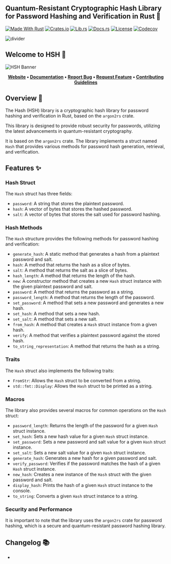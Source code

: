 <!-- markdownlint-disable MD041 -->
## Quantum-Resistant Cryptographic Hash Library for Password Hashing and Verification in Rust 🦀

[![Made With Rust][made-with-rust]][6] [![Crates.io][crates-badge]][8] [![Lib.rs][libs-badge]][10] [![Docs.rs][docs-badge]][9] [![License][license-badge]][2] [![Codecov][codecov-badge]][11]

![divider][divider]

## Welcome to HSH 👋

![HSH Banner][banner]

<!-- markdownlint-disable MD033 -->
<center>

**[Website][0]
• [Documentation][9]
• [Report Bug][3]
• [Request Feature][3]
• [Contributing Guidelines][4]**

</center>

<!-- markdownlint-enable MD033 -->

## Overview 📖

The Hash (HSH) library is a cryptographic hash library for password hashing and verification in Rust, based on the `argon2rs` crate.

This library is designed to provide robust security for passwords, utilizing the latest advancements in quantum-resistant cryptography.

It is based on the `argon2rs` crate. The library implements a struct named `Hash` that provides various methods for password hash generation, retrieval, and verification.

## Features ✨

### Hash Struct

The `Hash` struct has three fields:

- `password`: A string that stores the plaintext password.
- `hash`: A vector of bytes that stores the hashed password.
- `salt`: A vector of bytes that stores the salt used for password
  hashing.

### Hash Methods

The `Hash` structure provides the following methods for password hashing
and verification:

- `generate_hash`: A static method that generates a hash from a plaintext password and salt.
- `hash`: A method that returns the hash as a slice of bytes.
- `salt`: A method that returns the salt as a slice of bytes.
- `hash_length`: A method that returns the length of the hash.
- `new`: A constructor method that creates a new `Hash` struct instance with the given plaintext password and salt.
- `password`: A method that returns the password as a string.
- `password_length`: A method that returns the length of the password.
- `set_password`: A method that sets a new password and generates a new hash.
- `set_hash`: A method that sets a new hash.
- `set_salt`: A method that sets a new salt.
- `from_hash`: A method that creates a `Hash` struct instance from a given hash.
- `verify`: A method that verifies a plaintext password against the stored hash.
- `to_string_representation`: A method that returns the hash as a string.

### Traits

The `Hash` struct also implements the following traits:

- `FromStr`: Allows the `Hash` struct to be converted from a string.
- `std::fmt::Display`: Allows the `Hash` struct to be printed as a string.

### Macros

The library also provides several macros for common operations on the `Hash` struct:

- `password_length`: Returns the length of the password for a given `Hash` struct instance.
- `set_hash`: Sets a new hash value for a given `Hash` struct instance.
- `set_password`: Sets a new password and salt value for a given `Hash` struct instance.
- `set_salt`: Sets a new salt value for a given `Hash` struct instance.
- `generate_hash`: Generates a new hash for a given password and salt.
- `verify_password`: Verifies if the password matches the hash of a given `Hash` struct instance.
- `new_hash`: Creates a new instance of the `Hash` struct with the given password and salt.
- `display_hash`: Prints the hash of a given `Hash` struct instance to the console.
- `to_string`: Converts a given `Hash` struct instance to a string.

### Security and Performance

It is important to note that the library uses the `argon2rs` crate for password hashing, which is a secure and quantum-resistant password hashing library.

## Changelog 📚

-

[0]: https://minifunctions.com
[2]: http://opensource.org/licenses/MIT
[3]: https://github.com/sebastienrousseau/hsh/issues
[4]: https://raw.githubusercontent.com/sebastienrousseau/hsh/main/CONTRIBUTING.md
[6]: https://github.com/sebastienrousseau/hsh/graphs/contributors
[8]: https://crates.io/crates/hsh
[9]: https://docs.rs/hsh
[10]: https://lib.rs/crates/hsh
[11]: https://codecov.io/github/sebastienrousseau/hsh

[banner]: https://raw.githubusercontent.com/sebastienrousseau/vault/main/assets/hsh/banners/banner-hsh-1597x377.svg "HSH Banner"
[codecov-badge]: https://img.shields.io/codecov/c/github/sebastienrousseau/hsh?style=for-the-badge&token=X3ZP0K1SGI 'Codecov'
[crates-badge]: https://img.shields.io/crates/v/hsh.svg?style=for-the-badge 'Crates.io'
[divider]: https://kura.pro/common/images/elements/divider.svg "divider"
[docs-badge]: https://img.shields.io/docsrs/hsh.svg?style=for-the-badge 'Docs.rs'
[libs-badge]: https://img.shields.io/badge/lib.rs-v0.0.3-orange.svg?style=for-the-badge 'Lib.rs'
[license-badge]: https://img.shields.io/crates/l/hsh.svg?style=for-the-badge 'License'
[made-with-rust]: https://img.shields.io/badge/rust-f04041?style=for-the-badge&labelColor=c0282d&logo=rust 'Made With Rust'
